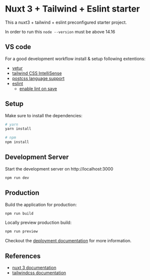 # Nuxt 3  + Tailwind + Eslint starter

This a nuxt3 +  tailwind + eslint preconfigured starter project.

In order to run this ```node --version``` must be above 14.16

## VS code 

For a good development workflow install & setup following extentions:

* [vetur](https://marketplace.visualstudio.com/items?itemName=octref.vetur)
* [tailwind CSS IntelliSense](https://marketplace.visualstudio.com/items?itemName=bradlc.vscode-tailwindcss)
* [postcss language support](https://marketplace.visualstudio.com/items?itemName=csstools.postcss)
* [eslint](https://marketplace.visualstudio.com/items?itemName=dbaeumer.vscode-eslint)
  * [enable lint on save](https://www.digitalocean.com/community/tutorials/workflow-auto-eslinting#step-4-adding-code-actions-on-save)


## Setup

Make sure to install the dependencies:

```bash
# yarn
yarn install

# npm
npm install

```

## Development Server

Start the development server on http://localhost:3000

```bash
npm run dev
```

## Production

Build the application for production:

```bash
npm run build
```

Locally preview production build:

```bash
npm run preview
```

Checkout the [deployment documentation](https://v3.nuxtjs.org/guide/deploy/presets) for more information.

## References

* [nuxt 3 documentation](https://v3.nuxtjs.org)
* [tailwindcss documentation](https://tailwindcss.com/docs/utility-first)
